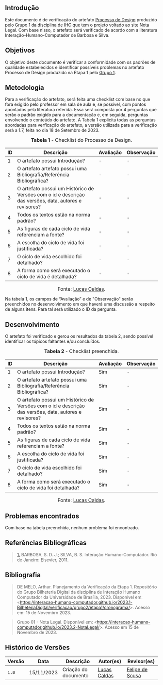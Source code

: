 ## Introdução

Este documento é de verificação do artefato [Processo de Design](https://interacao-humano-computador.github.io/2023.2-NotaLegal/planejamento%20do%20projeto/processo-de-design/) produzido pelo [Grupo 1 da disciplina de IHC](https://interacao-humano-computador.github.io/2023.2-NotaLegal/) que tem o projeto voltado ao site Nota Legal. Com base nisso, o artefato será verificado de acordo com a literatura Interação-Humano-Computador de Barbosa e Silva.

## Objetivos

O objetivo deste documento é verificar a conformidade com os padrões de qualidade estabelecidos e identificar possíveis problemas no artefato Processo de Design produzido na Etapa 1 pelo [Grupo 1](https://interacao-humano-computador.github.io/2023.2-NotaLegal/).

## Metodologia

Para a verificação do artefato, será feita uma checklist com base no que fora exigido pelo professor em sala de aula e, se possível, com pontos apontados pela literatura referida. Essa será composta por 4 perguntas que serão o padrão exigido para a documentação e, em seguida, perguntas envolvendo o conteúdo do artefato. A Tabela 1 explicita todas as perguntas abordadas para verficação do artefato, a versão utilizada para a verificação será a 1.7, feita no dia 18 de Setembro de 2023.

<font size="3"><p style="text-align: center"><b>Tabela 1</b> - Checklist do Processo de Design. </p></font>

| ID  | Descrição     | Avaliação | Observação |
|-----| --------------------------------------------------------------------------------------------------------------- | --------- | --------- |
| 1   | O artefato possui Introdução?                                                                          | -        | - |
| 2   | O artefato artefato possui uma Bibliografia/Referência Bibliográfica?                                  | -        | - |
| 3   | O artefato possui um Histórico de Versões com o id e descrição das versões, data, autores e revisores? | -        | - |
| 4   | Todos os textos estão na norma padrão?                                                                 | -        | - |
| 5   | As figuras de cada ciclo de vida referenciam a fonte?                     | -        | - |
| 6   | A escolha do ciclo de vida foi justificada?                                       | -        | - |
| 7   | O ciclo de vida escolhido foi detalhado?             | -        | - |
| 8   | A forma como será executado o ciclo de vida é detalhada?                       | -        | - |


<font size="3"><p style="text-align: center">Fonte: [Lucas Caldas](https://github.com/lucascaldasb).</p></font>

Na tabela 1, os campos de “Avaliação” e de "Observação" serão preenchidos no desenvolvimento em que haverá uma discussão a respeito de alguns itens. Para tal será utilizado o ID da pergunta.

## Desenvolvimento
O artefato foi verificado e gerou os resultados da tabela 2, sendo possível identificar os tópicos faltantes e/ou concluídos.

<font size="3"><p style="text-align: center"><b>Tabela 2</b> - Checklist preenchida. </p></font> 

| ID  | Descrição     | Avaliação | Observação |
|-----| --------------------------------------------------------------------------------------------------------------- | --------- | --------- |
| 1   | O artefato possui Introdução?                                                                          | Sim        | - |
| 2   | O artefato artefato possui uma Bibliografia/Referência Bibliográfica?                                  | Sim        | - |
| 3   | O artefato possui um Histórico de Versões com o id e descrição das versões, data, autores e revisores? | Sim        | - |
| 4   | Todos os textos estão na norma padrão?                                                                 | Sim       | - |
| 5   | As figuras de cada ciclo de vida referenciam a fonte?                                                  | Sim        | - |
| 6   | A escolha do ciclo de vida foi justificada?                             | Sim        | - |
| 7   | O ciclo de vida escolhido foi detalhado?             | Sim        | - |
| 8   | A forma como será executado o ciclo de vida foi detalhada?                       | Sim        | - |

<font size="3"><p style="text-align: center">Fonte: [Lucas Caldas](https://github.com/lucascaldasb).</p></font>

## Problemas encontrados
Com base na tabela preenchida, nenhum problema foi encontrado.

## Referências Bibliográficas
> <a id="REF1" href="#anchor_1">1.</a> BARBOSA, S. D. J.; SILVA, B. S. Interação Humano-Computador. Rio de Janeiro: Elsevier, 2011.

## Bibliografia

> DE MELO, Arthur. Planejamento da Verificação da Etapa 1. Repositório do Grupo Bilheteria Digital da disciplina de Interação Humano Computador da Universidade de Brasília, 2023. Disponível em: <<https://interacao-humano-computador.github.io/2023.1-BilheteriaDigital/verificacao/grupo2/etapa1/cronograma/>>. Acesso em: 15 de Novembro 2023.

>Grupo 01 - Nota Legal. Disponível em: <<https://interacao-humano-computador.github.io/2023.2-NotaLegal/>>. Acesso em 15 de Novembro de 2023.

## Histórico de Versões

Versão  |   Data   | Descrição | Autor(es) | Revisor(es)
--------- | ------ | ------ | ---------- | ----------
 `1.0` | 15/11/2023 | Criação do documento | [Lucas Caldas](https://github.com/lucascaldasb) | [Felipe de Sousa](https://github.com/fsousac) |